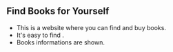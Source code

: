 ## Find Books for Yourself 

* This is a website where you can find and buy books.
* It's easy to find .
* Books informations are shown.  


